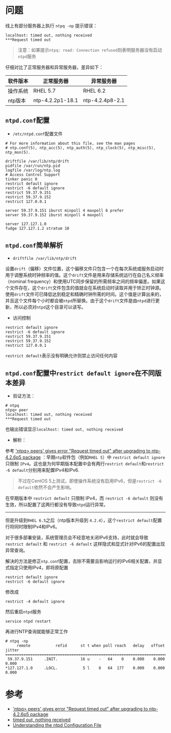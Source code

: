 # 问题

线上有部分服务器上执行 `ntpq -np` 提示错误：

```
localhost: timed out, nothing received
***Request timed out
```

> 注意：如果提示`ntpq: read: Connection refused`则表明服务器没有启动`ntpd`服务

仔细对比了正常服务器和异常服务器，差异如下：

| 软件版本 | 正常服务器 | 异常服务器 |
| ---- | ---- | ---- |
| 操作系统 | RHEL 5.7 | RHEL 6.2 |
| ntp版本 | ntp-4.2.2p1-18.1 | ntp-4.2.4p8-2.1 |

## `ntpd.conf`配置

* `/etc/ntpd.conf`配置文件

```
# For more information about this file, see the man pages
# ntp.conf(5), ntp_acc(5), ntp_auth(5), ntp_clock(5), ntp_misc(5), ntp_mon(5).
 
driftfile /var/lib/ntp/drift
pidfile /var/run/ntp.pid
logfile /var/log/ntp.log
# Access Control Support
tinker panic 0
restrict default ignore
restrict -6 default ignore
restrict 59.37.9.151
restrict 59.37.9.152
restrict 127.0.0.1
 
server 59.37.9.151 iburst minpoll 4 maxpoll 6 prefer
server 59.37.9.152 iburst minpoll 4 maxpoll
 
server 127.127.1.0
fudge 127.127.1.2 stratum 10
```

## `ntpd.conf`简单解析

* `driftfile /var/lib/ntp/drift`

设置`drift`（偏移）文件位置，这个偏移文件只包含一个在每次系统或服务启动时用于调整系统时钟频率的值。这个`drift`文件是用来存储系统运行在自己名义频率（nominal frequency）和使用UTC同步保留的所需频率之间的频率偏差。如果这个文件存在，这个`drift`文件包含的值就会在系统启动时读取并用于矫正时钟源。使用`drift`文件可已降低达到稳定和精确时钟所需的时间。这个值是计算出来的，并且这个文件每个小时都会被`ntpd`所替换。由于这个`drift`文件是由`ntpd`进行更新，所以必须对`ntpd`这个目录可以读写。

* 访问控制

```
restrict default ignore
restrict -6 default ignore
restrict 59.37.9.151
restrict 59.37.9.152
restrict 127.0.0.1
```

`restrict default`表示没有明确允许则禁止访问任何内容

## `ntpd.conf`配置中`restrict default ignore`在不同版本差异

* 验证方法：

```
# ntpq
ntpq> peer
localhost: timed out, nothing received
***Request timed out
```

也输出错误显示`localhost: timed out, nothing received`

* 解析：

参考 ['ntpq> peers' gives error "Request timed out" after upgrading to ntp-4.2.6p5 package](https://access.redhat.com/solutions/625863) ：早期`ntp`软件包（例如`RHEL 5`）中 `restrict default ignore` 只限制 `IPv4`。这也是为何早期版本配置中会有两行`restrict default`和`restrict -6 default`分别用来配置IPv4和IPv6.

> 不过在CentOS 5上测试，即使操作系统没有启用IPv6，但是`restrict -6 default`依然不会产生影响。

在早期版本中 `restrict default` 只限制 IPv4，而 `restrict -6 default` 则没有生效，所以配置了这两行都没有导致`ntpd`运行异常。

----

但是升级到`RHEL 6.5`之后（ntp版本升级到 `4.2.4`），这个`restrict default`配置行将同时限制IPv4和IPv6。

对于很多部署安装，系统管理员会不经意地关闭IPv6支持，此时就会导致 `restrict default` 和 `restrict -6 default` 这样隐式和显式针对IPv6的配置出现异常查询。

解决的方法是修正`ntp.conf`配置，去除不需要且影响运行的IPv6相关配置，并显式指定只使用IPv4，即将原配置

```
restrict default ignore
restrict -6 default ignore
```

修改成

```
restrict -4 default ignore
```

然后重启`ntpd`服务

```
service ntpd restart
```

再进行NTP查询就能够正常工作

```
# ntpq -np
     remote           refid      st t when poll reach   delay   offset  jitter
==============================================================================
 59.37.9.151     .INIT.          16 u    -   64    0    0.000    0.000   0.000
*127.127.1.0     .LOCL.           5 l    8   64  177    0.000    0.000   0.000
```

# 参考

* ['ntpq> peers' gives error "Request timed out" after upgrading to ntp-4.2.6p5 package](https://access.redhat.com/solutions/625863)
* [timed out, nothing received](https://unix.stackexchange.com/questions/118865/timed-out-nothing-received)
* [Understanding the ntpd Configuration File](https://access.redhat.com/documentation/en-US/Red_Hat_Enterprise_Linux/6/html/Deployment_Guide/s1-Understanding_the_ntpd_Configuration_File.html)